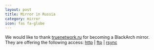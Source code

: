 ```yaml
---
layout: post
title: Mirror in Russia
category: mirror
icon: fas fa-globe
---
```


We would like to thank [truenetwork.ru](http://mirror.truenetwork.ru/) for becoming a BlackArch mirror.
They are offering the following access: [http](http://mirror.truenetwork.ru/blackarch/) | [ftp](ftp://mirror.truenetwork.ru/blackarch/) | [rsync](rsync://mirror.truenetwork.ru/blackarch/)